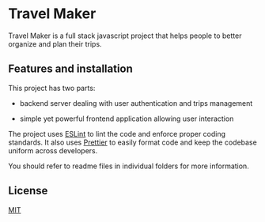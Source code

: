 # Travel Maker

Travel Maker is a full stack javascript project that helps people to better organize and plan their trips.

## Features and installation

This project has two parts:

- backend server dealing with user authentication and trips management

- simple yet powerful frontend application allowing user interaction

The project uses [ESLint](https://eslint.org/) to lint the code and enforce proper coding standards.
It also uses [Prettier](https://prettier.io/) to easily format code and keep the codebase uniform across developers.

You should refer to readme files in individual folders for more information.

## License

[MIT](https://choosealicense.com/licenses/mit/)
